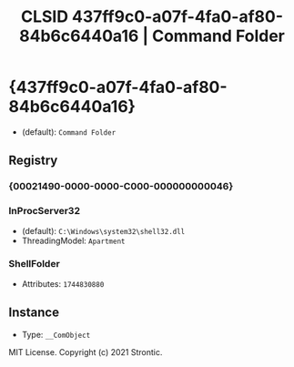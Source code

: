 ﻿---
title: "CLSID 437ff9c0-a07f-4fa0-af80-84b6c6440a16 | Command Folder"
excerpt: What is COM-Object CLSID 437ff9c0-a07f-4fa0-af80-84b6c6440a16?
---

# {437ff9c0-a07f-4fa0-af80-84b6c6440a16}

* (default): `Command Folder`

## Registry


### {00021490-0000-0000-C000-000000000046}


### InProcServer32

* (default): `C:\Windows\system32\shell32.dll`
* ThreadingModel: `Apartment`

### ShellFolder

* Attributes: `1744830880`

## Instance

* Type: `__ComObject`

MIT License. Copyright (c) 2021 Strontic.


